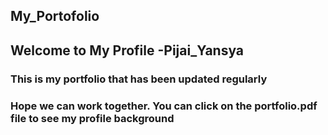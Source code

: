 ## My_Portofolio
## Welcome to My Profile -Pijai_Yansya
### This is my portfolio that has been updated regularly
### Hope we can work together. You can click on the portfolio.pdf file to see my profile background
